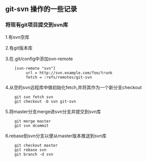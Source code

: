 ## git-svn 操作的一些记录


### 将现有git项目提交到svn库

1.有svn空库

2.有git版本库

3.在.git/config中添加svn-remote

```
	[svn-remote "svn"]
	     url = http://svn.example.com/foo/trunk
	     fetch = :refs/remotes/git-svn
```

4.从空的svn远程库中做初始化fetch,并将其作为一个新分支checkout

```
	git svn fetch svn  
	git checkout -b svn git-svn
```

5.将master分支merge进svn分支并提交到svn库

```
	git merge master
	git svn dcommit
```

6.rebase到svn分支以便从master版本推送到svn库

```
	git checkout master
	git rebase svn
	git branch -d svn

```